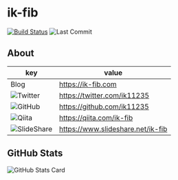 # ik-fib

[![Build Status](https://img.shields.io/badge/build-passing-brightgreen?style=flat-square)](https://circleci.com/docs/) ![Last Commit](https://img.shields.io/github/last-commit/ik11235/ik11235?style=flat-square)


## About

|key|value|
|---|-----|
|Blog|https://ik-fib.com|
|![](http://www.google.com/s2/favicons?domain=twitter.com)Twitter|https://twitter.com/ik11235|
|![](http://www.google.com/s2/favicons?domain=github.co.jp)GitHub|https://github.com/ik11235|
|![](http://www.google.com/s2/favicons?domain=qiita.com)Qiita|https://qiita.com/ik-fib|
|![](http://www.google.com/s2/favicons?domain=slideshare.com)SlideShare|https://www.slideshare.net/ik-fib|

## GitHub Stats

![GitHub Stats Card](https://github-readme-stats.vercel.app/api?username=ik11235&show_icons=true)

<!--
**ik11235/ik11235** is a ✨ _special_ ✨ repository because its `README.md` (this file) appears on your GitHub profile.

Here are some ideas to get you started:

- 🔭 I’m currently working on ...
- 🌱 I’m currently learning ...
- 👯 I’m looking to collaborate on ...
- 🤔 I’m looking for help with ...
- 💬 Ask me about ...
- 📫 How to reach me: ...
- 😄 Pronouns: ...
- ⚡ Fun fact: ...
-->
